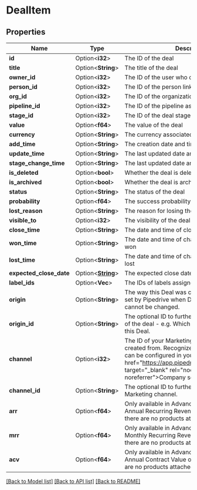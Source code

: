 # DealItem

## Properties

Name | Type | Description | Notes
------------ | ------------- | ------------- | -------------
**id** | Option<**i32**> | The ID of the deal | [optional]
**title** | Option<**String**> | The title of the deal | [optional]
**owner_id** | Option<**i32**> | The ID of the user who owns the deal | [optional]
**person_id** | Option<**i32**> | The ID of the person linked to the deal | [optional]
**org_id** | Option<**i32**> | The ID of the organization linked to the deal | [optional]
**pipeline_id** | Option<**i32**> | The ID of the pipeline associated with the deal | [optional]
**stage_id** | Option<**i32**> | The ID of the deal stage | [optional]
**value** | Option<**f64**> | The value of the deal | [optional]
**currency** | Option<**String**> | The currency associated with the deal | [optional]
**add_time** | Option<**String**> | The creation date and time of the deal | [optional]
**update_time** | Option<**String**> | The last updated date and time of the deal | [optional]
**stage_change_time** | Option<**String**> | The last updated date and time of the deal stage | [optional]
**is_deleted** | Option<**bool**> | Whether the deal is deleted or not | [optional]
**is_archived** | Option<**bool**> | Whether the deal is archived or not | [optional]
**status** | Option<**String**> | The status of the deal | [optional]
**probability** | Option<**f64**> | The success probability percentage of the deal | [optional]
**lost_reason** | Option<**String**> | The reason for losing the deal | [optional]
**visible_to** | Option<**i32**> | The visibility of the deal | [optional]
**close_time** | Option<**String**> | The date and time of closing the deal | [optional]
**won_time** | Option<**String**> | The date and time of changing the deal status as won | [optional]
**lost_time** | Option<**String**> | The date and time of changing the deal status as lost | [optional]
**expected_close_date** | Option<[**String**](string.md)> | The expected close date of the deal | [optional]
**label_ids** | Option<**Vec<i32>**> | The IDs of labels assigned to the deal | [optional]
**origin** | Option<**String**> | The way this Deal was created. `origin` field is set by Pipedrive when Deal is created and cannot be changed. | [optional]
**origin_id** | Option<**String**> | The optional ID to further distinguish the origin of the deal - e.g. Which API integration created this Deal. | [optional]
**channel** | Option<**i32**> | The ID of your Marketing channel this Deal was created from. Recognized Marketing channels can be configured in your <a href=\"https://app.pipedrive.com/settings/fields\" target=\"_blank\" rel=\"noopener noreferrer\">Company settings</a>. | [optional]
**channel_id** | Option<**String**> | The optional ID to further distinguish the Marketing channel. | [optional]
**arr** | Option<**f64**> | Only available in Advanced and above plans  The Annual Recurring Revenue of the deal  Null if there are no products attached to the deal  | [optional]
**mrr** | Option<**f64**> | Only available in Advanced and above plans  The Monthly Recurring Revenue of the deal  Null if there are no products attached to the deal  | [optional]
**acv** | Option<**f64**> | Only available in Advanced and above plans  The Annual Contract Value of the deal  Null if there are no products attached to the deal  | [optional]

[[Back to Model list]](../README.md#documentation-for-models) [[Back to API list]](../README.md#documentation-for-api-endpoints) [[Back to README]](../README.md)


